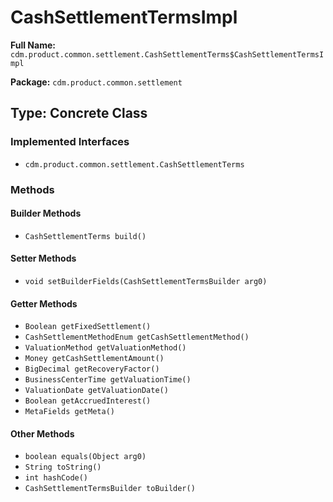 # CashSettlementTermsImpl

**Full Name:** `cdm.product.common.settlement.CashSettlementTerms$CashSettlementTermsImpl`

**Package:** `cdm.product.common.settlement`

## Type: Concrete Class

### Implemented Interfaces

- `cdm.product.common.settlement.CashSettlementTerms`

### Methods

#### Builder Methods

- `CashSettlementTerms build()`

#### Setter Methods

- `void setBuilderFields(CashSettlementTermsBuilder arg0)`

#### Getter Methods

- `Boolean getFixedSettlement()`
- `CashSettlementMethodEnum getCashSettlementMethod()`
- `ValuationMethod getValuationMethod()`
- `Money getCashSettlementAmount()`
- `BigDecimal getRecoveryFactor()`
- `BusinessCenterTime getValuationTime()`
- `ValuationDate getValuationDate()`
- `Boolean getAccruedInterest()`
- `MetaFields getMeta()`

#### Other Methods

- `boolean equals(Object arg0)`
- `String toString()`
- `int hashCode()`
- `CashSettlementTermsBuilder toBuilder()`

